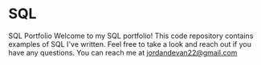 # SQL
SQL Portfolio
Welcome to my SQL portfolio! This code repository contains examples of SQL I've written. Feel free to take a look and reach out if you have any questions. You can reach me at jordandevan22@gmail.com

